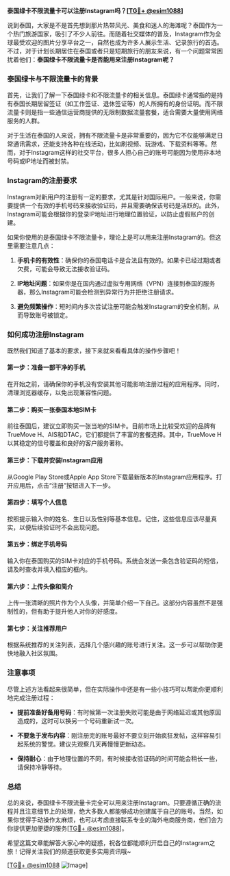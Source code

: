 **泰国绿卡不限流量卡可以注册Instagram吗？[[TG💪+ @esim1088](https://t.me/s/esim1088)]**

说到泰国，大家是不是首先想到那片热带风光、美食和迷人的海滩呢？泰国作为一个热门旅游国家，吸引了不少人前往。而随着社交媒体的普及，Instagram作为全球最受欢迎的图片分享平台之一，自然也成为许多人展示生活、记录旅行的首选。不过，对于计划长期居住在泰国或者只是短期旅行的朋友来说，有一个问题常常困扰着他们：**泰国绿卡不限流量卡是否能用来注册Instagram呢？**

### **泰国绿卡与不限流量卡的背景**

首先，让我们了解一下泰国绿卡和不限流量卡的相关信息。泰国绿卡通常指的是持有泰国长期居留签证（如工作签证、退休签证等）的人所拥有的身份证明。而不限流量卡则是指一些通信运营商提供的无限制数据流量套餐，适合需要大量使用网络服务的人群。

对于生活在泰国的人来说，拥有不限流量卡是非常重要的，因为它不仅能够满足日常通讯需求，还能支持各种在线活动，比如刷视频、玩游戏、下载资料等等。然而，对于Instagram这样的社交平台，很多人担心自己的账号可能因为使用非本地号码或IP地址而被封禁。

### **Instagram的注册要求**

Instagram对新用户的注册有一定的要求，尤其是针对国际用户。一般来说，你需要提供一个有效的手机号码来接收验证码，并且需要确保该号码是活跃的。此外，Instagram可能会根据你的登录IP地址进行地理位置验证，以防止虚假账户的创建。

如果你使用的是泰国绿卡不限流量卡，理论上是可以用来注册Instagram的。但这里需要注意几点：

1. **手机卡的有效性**：确保你的泰国电话卡是合法且有效的。如果卡已经过期或者欠费，可能会导致无法接收验证码。
   
2. **IP地址问题**：如果你是在国内通过虚拟专用网络（VPN）连接到泰国的服务器，那么Instagram可能会检测到异常行为并拒绝注册请求。

3. **避免频繁操作**：短时间内多次尝试注册可能会触发Instagram的安全机制，从而导致账号被锁定。

### **如何成功注册Instagram**

既然我们知道了基本的要求，接下来就来看看具体的操作步骤吧！

#### **第一步：准备一部干净的手机**
在开始之前，请确保你的手机没有安装其他可能影响注册过程的应用程序。同时，清理浏览器缓存，以免出现兼容性问题。

#### **第二步：购买一张泰国本地SIM卡**
前往泰国后，建议立即购买一张当地的SIM卡。目前市场上比较受欢迎的品牌有TrueMove H、AIS和DTAC，它们都提供了丰富的套餐选择。其中，TrueMove H以其稳定的信号覆盖和良好的客户服务著称。

#### **第三步：下载并安装Instagram应用**
从Google Play Store或Apple App Store下载最新版本的Instagram应用程序。打开应用后，点击“注册”按钮进入下一步。

#### **第四步：填写个人信息**
按照提示输入你的姓名、生日以及性别等基本信息。记住，这些信息应该尽量真实，以便后续验证时不会出现问题。

#### **第五步：绑定手机号码**
输入你在泰国购买的SIM卡对应的手机号码。系统会发送一条包含验证码的短信，请及时查收并填入相应的框内。

#### **第六步：上传头像和简介**
上传一张清晰的照片作为个人头像，并简单介绍一下自己。这部分内容虽然不是强制性的，但有助于提升他人对你的好感度。

#### **第七步：关注推荐用户**
根据系统推荐的关注列表，选择几个感兴趣的账号进行关注。这一步可以帮助你更快地融入社区氛围。

### **注意事项**

尽管上述方法看起来很简单，但在实际操作中还是有一些小技巧可以帮助你更顺利地完成注册过程：

- **提前准备好备用号码**：有时候第一次注册失败可能是由于网络延迟或其他原因造成的，这时可以换另一个号码重新试一次。
  
- **不要急于发布内容**：刚注册完的账号最好不要立刻开始疯狂发帖，这样容易引起系统的警觉。建议先观察几天再慢慢更新动态。

- **保持耐心**：由于地理位置的不同，有时候接收验证码的时间可能会稍长一些，请保持冷静等待。

### **总结**

总的来说，泰国绿卡不限流量卡完全可以用来注册Instagram。只要遵循正确的流程并且注意细节上的处理，绝大多数人都能够成功创建属于自己的账号。当然，如果你觉得手动操作太麻烦，也可以考虑直接联系专业的海外电商服务商，他们会为你提供更加便捷的服务[[TG💪+ @esim1088](https://t.me/s/esim1088)]。

希望这篇文章能解答大家心中的疑惑，祝各位都能顺利开启自己的Instagram之旅！记得关注我们的频道获取更多实用资讯哦~

[[TG💪+ @esim1088](https://t.me/s/esim1088) ![Image](https://i.postimg.cc/4NQfJmqS/Snipaste-2025-05-13-00-14-12.png)]